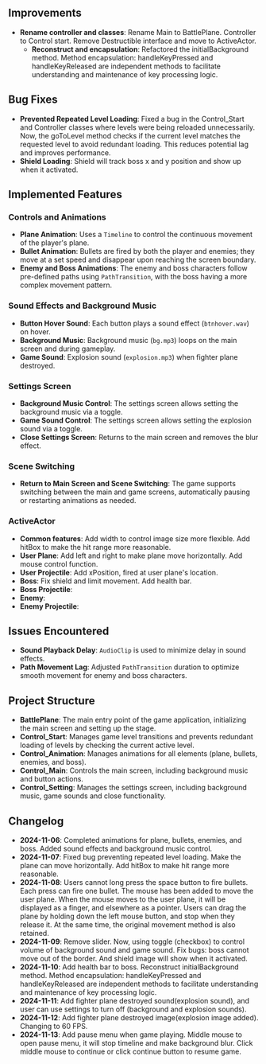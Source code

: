 ## Improvements
- **Rename controller and classes**: Rename Main to BattlePlane. Controller to Control start. 
Remove Destructible interface and move to ActiveActor.
  - **Reconstruct and encapsulation**: Refactored the initialBackground method. Method encapsulation:
  handleKeyPressed and handleKeyReleased are independent methods to facilitate understanding and maintenance of key processing logic.

## Bug Fixes
- **Prevented Repeated Level Loading**: Fixed a bug in the Control_Start 
and Controller classes where levels were being reloaded unnecessarily.
Now, the goToLevel method checks if the current level matches the requested level to
avoid redundant loading. This reduces potential lag and improves performance.
- **Shield Loading**: Shield will track boss x and y position and show up when it activated.

## Implemented Features

### Controls and Animations

- **Plane Animation**: Uses a `Timeline` to control the continuous movement of the player's plane.
- **Bullet Animation**: Bullets are fired by both the player and enemies; 
they move at a set speed and disappear upon reaching the screen boundary.
- **Enemy and Boss Animations**: The enemy and boss characters follow pre-defined paths using `PathTransition`, 
with the boss having a more complex movement pattern.

### Sound Effects and Background Music

- **Button Hover Sound**: Each button plays a sound effect (`btnhover.wav`) on hover.
- **Background Music**: Background music (`bg.mp3`) loops on the main screen and during gameplay.
- **Game Sound**: Explosion sound (`explosion.mp3`) when fighter plane destroyed.

### Settings Screen

- **Background Music Control**: The settings screen allows setting the background music via a toggle.
- **Game Sound Control**: The settings screen allows setting the explosion sound via a toggle.
- **Close Settings Screen**: Returns to the main screen and removes the blur effect.

### Scene Switching

- **Return to Main Screen and Scene Switching**: The game supports switching between the main and game screens, 
automatically pausing or restarting animations as needed.

### ActiveActor

- **Common features**: Add width to control image size more flexible. Add hitBox to make the hit range more reasonable.
- **User Plane**: Add left and right to make plane move horizontally. Add mouse control function.
- **User Projectile**: Add xPosition, fired at user plane's location.
- **Boss**: Fix shield and limit movement. Add health bar.
- **Boss Projectile**:
- **Enemy**:
- **Enemy Projectile**:

## Issues Encountered

- **Sound Playback Delay**: `AudioClip` is used to minimize delay in sound effects.
- **Path Movement Lag**: Adjusted `PathTransition` duration to optimize smooth movement for enemy and boss characters.

## Project Structure

- **BattlePlane**: The main entry point of the game application, initializing the main screen and setting up the stage.
- **Control_Start**: Manages game level transitions and prevents redundant loading of levels by checking the current active level.
- **Control_Animation**: Manages animations for all elements (plane, bullets, enemies, and boss).
- **Control_Main**: Controls the main screen, including background music and button actions.
- **Control_Setting**: Manages the settings screen, including background music, game sounds and close functionality.

## Changelog

- **2024-11-06**: Completed animations for plane, bullets, enemies, and boss. Added sound effects and background music control.
- **2024-11-07**: Fixed bug preventing repeated level loading. Make the plane can move horizontally. 
Add hitBox to make hit range more reasonable.
- **2024-11-08**: Users cannot long press the space button to fire bullets. Each press can fire one bullet. 
The mouse has been added to move the user plane. When the mouse moves to the user plane, 
it will be displayed as a finger, and elsewhere as a pointer. 
Users can drag the plane by holding down the left mouse button, and stop when they release it. 
At the same time, the original movement method is also retained.
- **2024-11-09**: Remove slider. Now, using toggle (checkbox) to control volume of background sound and game sound. Fix bugs:
boss cannot move out of the border. And shield image will show when it activated.
- **2024-11-10**: Add health bar to boss. Reconstruct initialBackground method. Method encapsulation:
handleKeyPressed and handleKeyReleased are independent methods to facilitate understanding and maintenance of key processing logic.
- **2024-11-11**: Add fighter plane destroyed sound(explosion sound), and user can use settings to turn off (background and explosion sounds).
- **2024-11-12**: Add fighter plane destroyed image(explosion image added). Changing to 60 FPS.
- **2024-11-13**: Add pause menu when game playing. Middle mouse to open pause menu, it will stop timeline and make background blur.
Click middle mouse to continue or click continue button to resume game.
